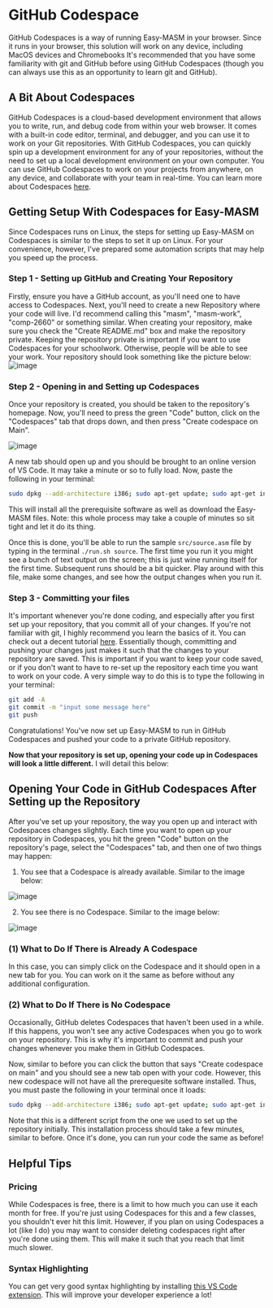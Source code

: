# GitHub Codespace

GitHub Codespaces is a way of running Easy-MASM in your browser. Since it runs in your browser, this solution will work on any device, including MacOS devices and Chromebooks It's recommended that you have some familiarity with git and GitHub before using GitHub Codespaces (though you can always use this as an opportunity to learn git and GitHub).

## A Bit About Codespaces

GitHub Codespaces is a cloud-based development environment that allows you to write, run, and debug code from within your web browser. It comes with a built-in code editor, terminal, and debugger, and you can use it to work on your Git repositories. With GitHub Codespaces, you can quickly spin up a development environment for any of your repositories, without the need to set up a local development environment on your own computer. You can use GitHub Codespaces to work on your projects from anywhere, on any device, and collaborate with your team in real-time. You can learn more about Codespaces [here](https://github.com/features/codespaces).

## Getting Setup With Codespaces for Easy-MASM

Since Codespaces runs on Linux, the steps for setting up Easy-MASM on Codespaces is similar to the steps to set it up on Linux. For your convenience, however, I've prepared some automation scripts that may help you speed up the process. 

### Step 1 - Setting up GitHub and Creating Your Repository

Firstly, ensure you have a GitHub account, as you'll need one to have access to Codespaces. Next, you'll need to create a new Repository where your code will live. I'd recommend calling this "masm", "masm-work", "comp-2660" or something similar. When creating your repository, make sure you check the "Create README.md" box and make the repository private. Keeping the repository private is important if you want to use Codespaces for your schoolwork. Otherwise, people will be able to see your work. Your repository should look something like the picture below:
![image](https://user-images.githubusercontent.com/47261508/210434837-66d4d937-078e-4209-8511-377b209f8748.png)

### Step 2 - Opening in and Setting up Codespaces

Once your repository is created, you should be taken to the repository's homepage. Now, you'll need to press the green "Code" button, click on the "Codespaces" tab that drops down, and then press "Create codespace on Main". 

![image](https://user-images.githubusercontent.com/47261508/210438283-8fc70727-269b-48d4-b65d-95f663a67be3.png)

A new tab should open up and you should be brought to an online version of VS Code. It may take a minute or so to fully load. Now, paste the following in your terminal:
```bash
sudo dpkg --add-architecture i386; sudo apt-get update; sudo apt-get install wine wine32 -y; git clone https://github.com/jere-mie/easy-masm; cp -r easy-masm/* .; cp easy-masm/.* .; rm -rf easy-masm;
```

This will install all the prerequisite software as well as download the Easy-MASM files. Note: this whole process may take a couple of minutes so sit tight and let it do its thing.

Once this is done, you'll be able to run the sample `src/source.asm` file by typing in the terminal `./run.sh source`. The first time you run it you might see a bunch of text output on the screen; this is just wine running itself for the first time. Subsequent runs should be a bit quicker. Play around with this file, make some changes, and see how the output changes when you run it.

### Step 3 - Committing your files

It's important whenever you're done coding, and especially after you first set up your repository, that you commit all of your changes. If you're not familiar with git, I highly recommend you learn the basics of it. You can check out a decent tutorial [here](https://www.youtube.com/watch?v=HkdAHXoRtos). Essentially though, committing and pushing your changes just makes it such that the changes to your repository are saved. This is important if you want to keep your code saved, or if you don't want to have to re-set up the repository each time you want to work on your code. A very simple way to do this is to type the following in your terminal:

```bash
git add -A
git commit -m "input some message here"
git push
```

Congratulations! You've now set up Easy-MASM to run in GitHub Codespaces and pushed your code to a private GitHub repository.

**Now that your repository is set up, opening your code up in Codespaces will look a little different.** I will detail this below:

## Opening Your Code in GitHub Codespaces After Setting up the Repository

After you've set up your repository, the way you open up and interact with Codespaces changes slightly. Each time you want to open up your repository in Codespaces, you hit the green "Code" button on the repository's page, select the "Codespaces" tab, and then one of two things may happen:

1. You see that a Codespace is already available. Similar to the image below:

![image](https://user-images.githubusercontent.com/47261508/210438172-0a14af80-63c8-4716-a7c3-7c61427cf314.png)

2. You see there is no Codespace. Similar to the image below:

![image](https://user-images.githubusercontent.com/47261508/210438283-8fc70727-269b-48d4-b65d-95f663a67be3.png)

### (1) What to Do If There is Already A Codespace

In this case, you can simply click on the Codespace and it should open in a new tab for you. You can work on it the same as before without any additional configuration.

### (2) What to Do If There is No Codespace

Occasionally, GitHub deletes Codespaces that haven't been used in a while. If this happens, you won't see any active Codespaces when you go to work on your repository. This is why it's important to commit and push your changes whenever you make them in GitHub Codespaces.

Now, similar to before you can click the button that says "Create codespace on main" and you should see a new tab open with your code. However, this new codespace will not have all the prerequesite software installed. Thus, you must paste the following in your terminal once it loads:

```bash
sudo dpkg --add-architecture i386; sudo apt-get update; sudo apt-get install wine wine32 -y;
```

Note that this is a different script from the one we used to set up the repository initially. This installation process should take a few minutes, similar to before. Once it's done, you can run your code the same as before!

## Helpful Tips

### Pricing

While Codespaces is free, there is a limit to how much you can use it each month for free. If you're just using Codespaces for this and a few classes, you shouldn't ever hit this limit. However, if you plan on using Codespaces a lot (like I do) you may want to consider deleting codespaces right after you're done using them. This will make it such that you reach that limit much slower.

### Syntax Highlighting

You can get very good syntax highlighting by installing [this VS Code extension](https://marketplace.visualstudio.com/items?itemName=blindtiger.masm). This will improve your developer experience a lot!
